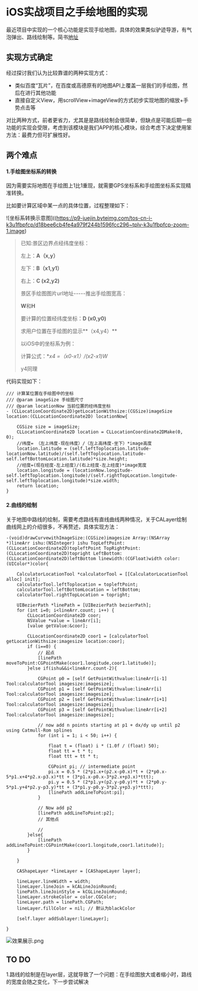 # iOS实战项目之手绘地图的实现

最近项目中实现的一个核心功能是实现手绘地图，具体的效果类似驴迹导游，有气泡弹出、路线绘制等。简书[地址](https://www.jianshu.com/p/345054133025)

## 实现方式确定

经过探讨我们认为比较靠谱的两种实现方式：

* 类似百度“瓦片”，在百度或高德原有的地图API上覆盖一层我们的手绘图，然后在进行其他功能
* 直接自定义View，用scrollView+imageView的方式初步实现地图的缩放+手势点击等

对比两种方式，前者更省力，尤其是是路线绘制会很简单，但缺点是可能后期一些功能的实现会受限，考虑到该模块是我们APP的核心模块，综合考虑下决定使用笨方法：最费力但可扩展性好。

##  两个难点

#### 1.手绘图坐标系的转换

因为需要实际地图在手绘图上1比1重现，就需要GPS坐标系和手绘图坐标系实现精准转换。

比如要计算区域中某一点的具体位置，过程整理如下：


![坐标系转换示意图]((https://p9-juejin.byteimg.com/tos-cn-i-k3u1fbpfcp/d18bee6cb4fe4a979f244b1596fcc296~tplv-k3u1fbpfcp-zoom-1.image)



> 已知:景区边界点经纬度坐标：
>
> 左上：**A（x,y）**
>
> 左下：**B（x1,y1）**
>
> 右上：**C (x2,y2)**
>
> 景区手绘图图片url地址-----推出手绘图宽高：
>
> **W**和**H**
>
> 要计算的位置经纬度坐标：**D (x0,y0)**
>
> 求用户位置在手绘图的显示**（x4,y4）**
>
> 以iOS中的坐标系为例：
>
> 计算公式：**x4 =（x0-x1）/(x2-x1)*W**
>
> y4同理



代码实现如下：

```
/// 计算某位置在手绘图中的坐标
/// @param imageSize 手绘图尺寸
/// @param locationNow 当前位置的经纬度坐标
- (CLLocationCoordinate2D)getLocationWithsize:(CGSize)imageSize location:(CLLocationCoordinate2D) locationNow{
    
    CGSize size = imageSize;
    CLLocationCoordinate2D location = CLLocationCoordinate2DMake(0, 0);
    //纬度= （左上纬度-现在纬度）/（左上高纬度-坐下）*image高度
    location.latitude = (self.leftToplocation.latitude-locationNow.latitude)/(self.leftToplocation.latitude-self.leftBottomLocation.latitude)*size.height;
    //经度=(现在经度-左上经度)/(右上经度-左上经度)*image宽度
    location.longitude = (locationNow.longitude-self.leftToplocation.longitude)/(self.rightTopLocation.longitude-self.leftToplocation.longitude)*size.width;
    return location;
}
```

#### 2.曲线的绘制

关于地图中路线的绘制，需要考虑路线有直线曲线两种情况，关于CALayer绘制曲线网上的介绍很多，不再赘述，具体实现方法：

```
-(void)drawCurvewithImageSize:(CGSize)imagesize Array:(NSArray *)lineArr ishu:(NSInteger) ishu TopLeftPoint:(CLLocationCoordinate2D)topleftPoint TopRightPoint:(CLLocationCoordinate2D)topright LeftBottom:(CLLocationCoordinate2D)leftBottom linewidth:(CGFloat)width color:(UIColor*)color{
    
    CalculatorLocationTool *calculatorTool = [[CalculatorLocationTool alloc] init];
    calculatorTool.leftToplocation = topleftPoint;
    calculatorTool.leftBottomLocation = leftBottom;
    calculatorTool.rightTopLocation = topright;
    
    UIBezierPath *linePath = [UIBezierPath bezierPath];
    for (int i=0; i<lineArr.count; i++) {
        CLLocationCoordinate2D coor;
        NSValue *value = lineArr[i];
        [value getValue:&coor];
        
        CLLocationCoordinate2D coor1 = [calculatorTool getLocationWithsize:imagesize location:coor];
        if (i==0) {
            // 起点
            [linePath moveToPoint:CGPointMake(coor1.longitude,coor1.latitude)];
        }else if(ishu&&i<lineArr.count-2){
            
            CGPoint p0 = [self GetPointWithvalue:lineArr[i-1] Tool:calculatorTool imagesize:imagesize];
            CGPoint p1 = [self GetPointWithvalue:lineArr[i] Tool:calculatorTool imagesize:imagesize];
            CGPoint p2 = [self GetPointWithvalue:lineArr[i+1] Tool:calculatorTool imagesize:imagesize];
            CGPoint p3 = [self GetPointWithvalue:lineArr[i+2] Tool:calculatorTool imagesize:imagesize];
            
            // now add n points starting at p1 + dx/dy up until p2 using Catmull-Rom splines
            for (int i = 1; i < 50; i++) {
                
                float t = (float) i * (1.0f / (float) 50);
                float tt = t * t;
                float ttt = tt * t;
                
                CGPoint pi; // intermediate point
                pi.x = 0.5 * (2*p1.x+(p2.x-p0.x)*t + (2*p0.x-5*p1.x+4*p2.x-p3.x)*tt + (3*p1.x-p0.x-3*p2.x+p3.x)*ttt);
                pi.y = 0.5 * (2*p1.y+(p2.y-p0.y)*t + (2*p0.y-5*p1.y+4*p2.y-p3.y)*tt + (3*p1.y-p0.y-3*p2.y+p3.y)*ttt);
                [linePath addLineToPoint:pi];
            }
            
            // Now add p2
            [linePath addLineToPoint:p2];
            // 其他点
            
            //
        }else{
            [linePath addLineToPoint:CGPointMake(coor1.longitude,coor1.latitude)];
        }
        
    }
    
    CAShapeLayer *lineLayer = [CAShapeLayer layer];
    
    lineLayer.lineWidth = width;
    lineLayer.lineJoin = kCALineJoinRound;
    linePath.lineJoinStyle = kCGLineJoinRound;
    lineLayer.strokeColor = color.CGColor;
    lineLayer.path = linePath.CGPath;
    lineLayer.fillColor = nil; // 默认为blackColor
    
    [self.layer addSublayer:lineLayer];
    
}
```
![效果展示.png](https://upload-images.jianshu.io/upload_images/1431215-1b3aa2d0362385ff.png?imageMogr2/auto-orient/strip%7CimageView2/2/w/1240)


## TO DO
1.路线的绘制是在layer层，这就导致了一个问题：在手绘图放大或者缩小时，路线的宽度会随之变化，下一步尝试解决


